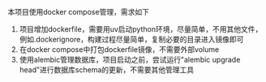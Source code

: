 本项目使用docker compose管理，需求如下
1. 项目增加dockerfile，需要用uv启动python环境，尽量简单，不用其他文件，例如.dockerignore，构建过程尽量简单，复制必要的目录进入镜像即可
2. 在docker compose中打包dockerfile镜像，不需要外部volume
3. 使用alembic管理数据库，项目启动之前，尝试运行"alembic upgrade head"进行数据库schema的更新，不需要其他管理工具